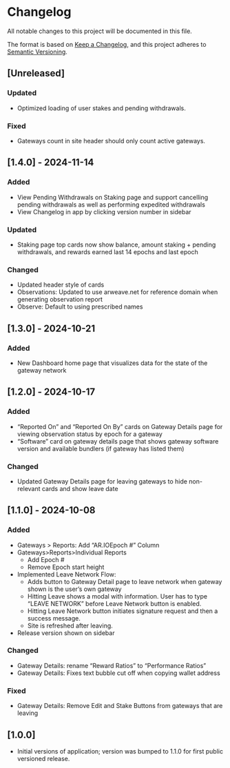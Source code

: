 # Changelog

All notable changes to this project will be documented in this file.

The format is based on [Keep a Changelog](https://keepachangelog.com/en/1.1.0/),
and this project adheres to [Semantic Versioning](https://semver.org/spec/v2.0.0.html).

## [Unreleased]

### Updated

* Optimized loading of user stakes and pending withdrawals. 

### Fixed

* Gateways count in site header should only count active gateways.

## [1.4.0] - 2024-11-14

### Added

* View Pending Withdrawals on Staking page and support cancelling pending withdrawals as well as performing expedited withdrawals
* View Changelog in app by clicking version number in sidebar

### Updated

* Staking page top cards now show balance, amount staking + pending withdrawals, and rewards earned last 14 epochs and last epoch

### Changed

* Updated header style of cards
* Observations: Updated to use arweave.net for reference domain when generating observation report
* Observe: Default to using prescribed names 

## [1.3.0] - 2024-10-21

### Added

* New Dashboard home page that visualizes data for the state of the gateway network 

## [1.2.0] - 2024-10-17

### Added

* “Reported On” and “Reported On By” cards on Gateway Details page for viewing observation status by epoch for a gateway
* “Software” card on gateway details page that shows gateway software version and available bundlers (if gateway has listed them)

### Changed

* Updated Gateway Details page for leaving gateways to hide non-relevant cards and show leave date


## [1.1.0] - 2024-10-08

### Added

* Gateways > Reports: Add “AR.IOEpoch #” Column
* Gateways>Reports>Individual Reports
  * Add Epoch #
  * Remove Epoch start height
* Implemented Leave Network Flow:
  * Adds button to Gateway Detail page to leave network when gateway shown is the user’s own gateway
  * Hitting Leave shows a modal with information. User has to type “LEAVE NETWORK” before Leave Network button is enabled.
  * Hitting Leave Network button initiates signature request and then a success message.
  * Site is refreshed after leaving.
* Release version shown on sidebar


### Changed

* Gateway Details: rename “Reward Ratios” to “Performance Ratios”
* Gateway Details: Fixes text bubble cut off when copying wallet address

### Fixed

* Gateway Details: Remove Edit and Stake Buttons from gateways that are leaving

## [1.0.0]

* Initial versions of application; version was bumped to 1.1.0 for first public versioned release. 
